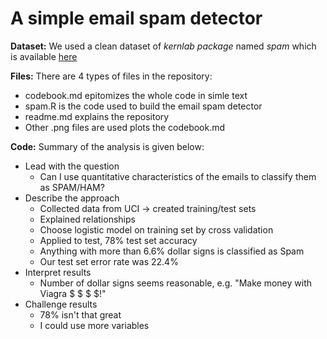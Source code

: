 # A simple email spam detector

**Dataset:** We used a clean dataset of *kernlab package* named *spam* which is available [here](https://cran.r-project.org/web/packages/kernlab/index.html) 

**Files:**
There are 4 types of files in the repository:
- codebook.md epitomizes the whole code in simle text
- spam.R is the code used to build the email spam detector
- readme.md explains the repository
- Other .png files are used plots the codebook.md

**Code:**
Summary of the analysis is given below:
 - Lead with the question
   - Can I use quantitative characteristics of the emails to classify them as SPAM/HAM?
 - Describe the approach
   - Collected data from UCI -> created training/test sets
   - Explained relationships
   - Choose logistic model on training set by cross validation
   - Applied to test, 78% test set accuracy
   - Anything with more than 6.6% dollar signs is classified as Spam
   - Our test set error rate was 22.4%
- Interpret results
   - Number of dollar signs seems reasonable, e.g. "Make money with Viagra \$ \$ \$ \$!"
- Challenge results
   - 78% isn't that great
   - I could use more variables
  
